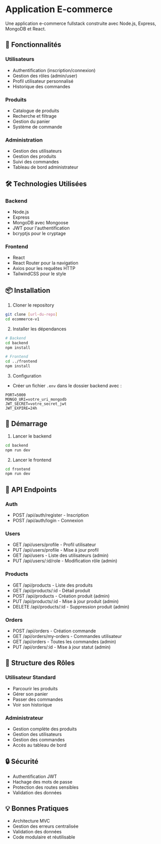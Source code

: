 # Application E-commerce

Une application e-commerce fullstack construite avec Node.js, Express, MongoDB et React.

## 🚀 Fonctionnalités

### Utilisateurs
- Authentification (inscription/connexion)
- Gestion des rôles (admin/user)
- Profil utilisateur personnalisé
- Historique des commandes

### Produits
- Catalogue de produits
- Recherche et filtrage
- Gestion du panier
- Système de commande

### Administration
- Gestion des utilisateurs
- Gestion des produits
- Suivi des commandes
- Tableau de bord administrateur

## 🛠 Technologies Utilisées

### Backend
- Node.js
- Express
- MongoDB avec Mongoose
- JWT pour l'authentification
- bcryptjs pour le cryptage

### Frontend
- React
- React Router pour la navigation
- Axios pour les requêtes HTTP
- TailwindCSS pour le style

## 📦 Installation

1. Cloner le repository
```bash
git clone [url-du-repo]
cd ecommerce-v1
```

2. Installer les dépendances
```bash
# Backend
cd backend
npm install

# Frontend
cd ../frontend
npm install
```

3. Configuration
- Créer un fichier `.env` dans le dossier backend avec :
```
PORT=5000
MONGO_URI=votre_uri_mongodb
JWT_SECRET=votre_secret_jwt
JWT_EXPIRE=24h
```

## 🚀 Démarrage

1. Lancer le backend
```bash
cd backend
npm run dev
```

2. Lancer le frontend
```bash
cd frontend
npm run dev
```

## 📝 API Endpoints

### Auth
- POST /api/auth/register - Inscription
- POST /api/auth/login - Connexion

### Users
- GET /api/users/profile - Profil utilisateur
- PUT /api/users/profile - Mise à jour profil
- GET /api/users - Liste des utilisateurs (admin)
- PUT /api/users/:id/role - Modification rôle (admin)

### Products
- GET /api/products - Liste des produits
- GET /api/products/:id - Détail produit
- POST /api/products - Création produit (admin)
- PUT /api/products/:id - Mise à jour produit (admin)
- DELETE /api/products/:id - Suppression produit (admin)

### Orders
- POST /api/orders - Création commande
- GET /api/orders/my-orders - Commandes utilisateur
- GET /api/orders - Toutes les commandes (admin)
- PUT /api/orders/:id - Mise à jour statut (admin)

## 👥 Structure des Rôles

### Utilisateur Standard
- Parcourir les produits
- Gérer son panier
- Passer des commandes
- Voir son historique

### Administrateur
- Gestion complète des produits
- Gestion des utilisateurs
- Gestion des commandes
- Accès au tableau de bord

## 🔒 Sécurité

- Authentification JWT
- Hachage des mots de passe
- Protection des routes sensibles
- Validation des données

## 💡 Bonnes Pratiques

- Architecture MVC
- Gestion des erreurs centralisée
- Validation des données
- Code modulaire et réutilisable
